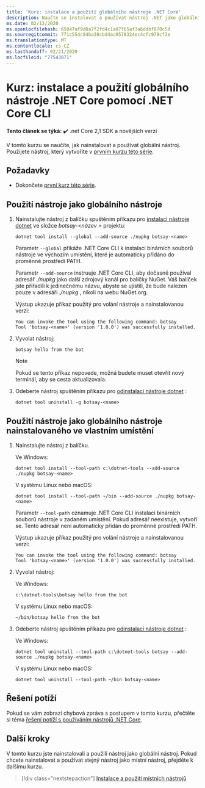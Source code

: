 ```yaml
---
title: 'Kurz: instalace a použití globálního nástroje .NET Core'
description: Naučte se instalovat a používat nástroj .NET jako globální nástroj.
ms.date: 02/12/2020
ms.openlocfilehash: 65047af9d8a7f2fd4c1a07f65af3a6ddbf870c5d
ms.sourcegitcommit: 771c554c84ba38cbd4ac0578324ec4cfc979cf2e
ms.translationtype: MT
ms.contentlocale: cs-CZ
ms.lasthandoff: 02/21/2020
ms.locfileid: "77543871"
---
```

# <a name="tutorial-install-and-use-a-net-core-global-tool-using-the-net-core-cli"></a>Kurz: instalace a použití globálního nástroje .NET Core pomocí .NET Core CLI

**Tento článek se týká:** ✔️ .net Core 2,1 SDK a novějších verzí

V tomto kurzu se naučíte, jak nainstalovat a používat globální nástroj. Použijete nástroj, který vytvoříte v [prvním kurzu této série](global-tools-how-to-create.md).

## <a name="prerequisites"></a>Požadavky

* Dokončete [první kurz této série](global-tools-how-to-create.md).

## <a name="use-the-tool-as-a-global-tool"></a>Použití nástroje jako globálního nástroje

1. Nainstalujte nástroj z balíčku spuštěním příkazu pro [instalaci nástroje dotnet](dotnet-tool-install.md) ve složce *botsay-\<název >* projektu:

   ```dotnetcli
   dotnet tool install --global --add-source ./nupkg botsay-<name>
   ```

   Parametr `--global` přikáže .NET Core CLI k instalaci binárních souborů nástroje ve výchozím umístění, které je automaticky přidáno do proměnné prostředí PATH.

   Parametr `--add-source` instruuje .NET Core CLI, aby dočasně používal adresář *./nupkg* jako další zdrojový kanál pro balíčky NuGet. Váš balíček jste přiřadili k jedinečnému názvu, abyste se ujistili, že bude nalezen pouze v adresáři *./nupkg* , nikoli na webu NuGet.org. 

   Výstup ukazuje příkaz použitý pro volání nástroje a nainstalovanou verzi:

   ```console
   You can invoke the tool using the following command: botsay
   Tool 'botsay-<name>' (version '1.0.0') was successfully installed.
   ```

1. Vyvolat nástroj:

   ```console
   botsay hello from the bot
   ```

   > [!NOTE]
   > Pokud se tento příkaz nepovede, možná budete muset otevřít nový terminál, aby se cesta aktualizovala.

1. Odeberte nástroj spuštěním příkazu pro [odinstalaci nástroje dotnet](dotnet-tool-uninstall.md) :

   ```dotnetcli
   dotnet tool uninstall -g botsay-<name>
   ```

## <a name="use-the-tool-as-a-global-tool-installed-in-a-custom-location"></a>Použití nástroje jako globálního nástroje nainstalovaného ve vlastním umístění

1. Nainstalujte nástroj z balíčku.

   Ve Windows:

   ```dotnetcli
   dotnet tool install --tool-path c:\dotnet-tools --add-source ./nupkg botsay-<name>
   ```

   V systému Linux nebo macOS:

   ```dotnetcli
   dotnet tool install --tool-path ~/bin --add-source ./nupkg botsay-<name>
   ```

   Parametr `--tool-path` oznamuje .NET Core CLI instalaci binárních souborů nástroje v zadaném umístění. Pokud adresář neexistuje, vytvoří se. Tento adresář není automaticky přidán do proměnné prostředí PATH.

   Výstup ukazuje příkaz použitý pro volání nástroje a nainstalovanou verzi:

   ```console
   You can invoke the tool using the following command: botsay
   Tool 'botsay-<name>' (version '1.0.0') was successfully installed.
   ```

1. Vyvolat nástroj:

   Ve Windows:

   ```console
   c:\dotnet-tools\botsay hello from the bot
   ```

   V systému Linux nebo macOS:

   ```console
   ~/bin/botsay hello from the bot
   ```

1. Odeberte nástroj spuštěním příkazu pro [odinstalaci nástroje dotnet](dotnet-tool-uninstall.md) :

   Ve Windows:

   ```dotnetcli
   dotnet tool uninstall --tool-path c:\dotnet-tools botsay --add-source ./nupkg botsay-<name>
   ```

   V systému Linux nebo macOS:

   ```dotnetcli
   dotnet tool uninstall --tool-path ~/bin botsay-<name>
   ```

## <a name="troubleshoot"></a>Řešení potíží

Pokud se vám zobrazí chybová zpráva s postupem v tomto kurzu, přečtěte si téma [řešení potíží s používáním nástrojů .NET Core](troubleshoot-usage-issues.md).

## <a name="next-steps"></a>Další kroky

V tomto kurzu jste nainstalovali a použili nástroj jako globální nástroj. Pokud chcete nainstalovat a používat stejný nástroj jako místní nástroj, přejděte k dalšímu kurzu.

> [!div class="nextstepaction"]
> [Instalace a použití místních nástrojů](local-tools-how-to-use.md)
